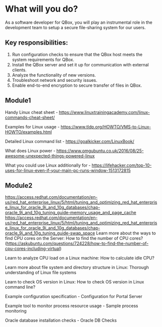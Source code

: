 # **What will you do?**

As a software developer for QBox, you will play an instrumental role in the development team to setup a secure file-sharing system for our users.

## **Key responsibilities:**
1. Run configuration checks to ensure that the QBox host meets the system requirements for QBox.
2. Install the QBox server and set it up for communication with external clients.
3. Analyze the functionality of new versions.
4. Troubleshoot network and security issues.
5. Enable end-to-end encryption to secure transfer of files in QBox.

## **Module1**
Handy Linux cheat sheet - https://www.linuxtrainingacademy.com/linux-commands-cheat-sheet/

Examples for Linux usage - https://www.tldp.org/HOWTO/VMS-to-Linux-HOWTO/examples.html

Detailed Linux command list - https://goalkicker.com/LinuxBook/ 

What does Linux power - https://www.omgubuntu.co.uk/2016/08/25-awesome-unexpected-things-powered-linux 

What you could use Linux additionally for - https://lifehacker.com/top-10-uses-for-linux-even-if-your-main-pc-runs-window-1513172815 
## **Module2**
https://access.redhat.com/documentation/en-us/red_hat_enterprise_linux/5/html/tuning_and_optimizing_red_hat_enterprise_linux_for_oracle_9i_and_10g_databases/chap-oracle_9i_and_10g_tuning_guide-memory_usage_and_page_cache
https://access.redhat.com/documentation/en-us/red_hat_enterprise_linux/5/html/tuning_and_optimizing_red_hat_enterprise_linux_for_oracle_9i_and_10g_databases/chap-oracle_9i_and_10g_tuning_guide-swap_space
Learn more about the ways to find CPU cores on the Server: How to find the number of CPU cores?(https://askubuntu.com/questions/724228/how-to-find-the-number-of-cpu-cores-including-virtual) 

Learn to analyze CPU load on a Linux machine: How to calculate idle CPU? 

Learn more about file system and directory structure in Linux: Thorough understanding of Linux file systems 

Learn to check OS version in Linux: How to check OS version in Linux command line? 

Example configuration specification - Configuration for Portal Server 

Example tool to monitor process resource usage - Sample process monitoring 

Oracle database installation checks - Oracle DB Checks 
